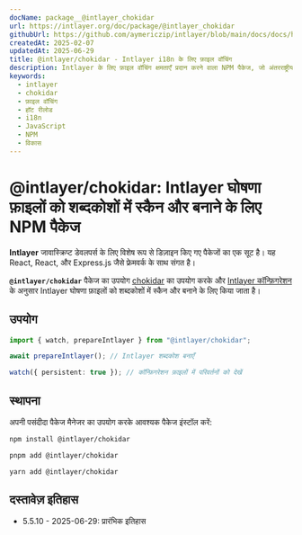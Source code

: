 ```yaml
---
docName: package__@intlayer_chokidar
url: https://intlayer.org/doc/package/@intlayer_chokidar
githubUrl: https://github.com/aymericzip/intlayer/blob/main/docs/docs/hi/packages/@intlayer/chokidar/index.md
createdAt: 2025-02-07
updatedAt: 2025-06-29
title: @intlayer/chokidar - Intlayer i18n के लिए फ़ाइल वॉचिंग
description: Intlayer के लिए फ़ाइल वॉचिंग क्षमताएँ प्रदान करने वाला NPM पैकेज, जो अंतरराष्ट्रीयकरण सामग्री के लिए स्वचालित अपडेट और हॉट रीलोडिंग सक्षम करता है।
keywords:
  - intlayer
  - chokidar
  - फ़ाइल वॉचिंग
  - हॉट रीलोड
  - i18n
  - JavaScript
  - NPM
  - विकास
---
```


# @intlayer/chokidar: Intlayer घोषणा फ़ाइलों को शब्दकोशों में स्कैन और बनाने के लिए NPM पैकेज

**Intlayer** जावास्क्रिप्ट डेवलपर्स के लिए विशेष रूप से डिज़ाइन किए गए पैकेजों का एक सूट है। यह React, React, और Express.js जैसे फ्रेमवर्क के साथ संगत है।

**`@intlayer/chokidar`** पैकेज का उपयोग [chokidar](https://github.com/paulmillr/chokidar) का उपयोग करके और [Intlayer कॉन्फ़िगरेशन](https://github.com/aymericzip/intlayer/blob/main/docs/docs/hi/configuration.md) के अनुसार Intlayer घोषणा फ़ाइलों को शब्दकोशों में स्कैन और बनाने के लिए किया जाता है।

## उपयोग

```ts
import { watch, prepareIntlayer } from "@intlayer/chokidar";

await prepareIntlayer(); // Intlayer शब्दकोश बनाएँ

watch({ persistent: true }); // कॉन्फ़िगरेशन फ़ाइलों में परिवर्तनों को देखें
```

## स्थापना

अपनी पसंदीदा पैकेज मैनेजर का उपयोग करके आवश्यक पैकेज इंस्टॉल करें:

```bash packageManager="npm"
npm install @intlayer/chokidar
```

```bash packageManager="pnpm"
pnpm add @intlayer/chokidar
```

```bash packageManager="yarn"
yarn add @intlayer/chokidar
```

## दस्तावेज़ इतिहास

- 5.5.10 - 2025-06-29: प्रारंभिक इतिहास
